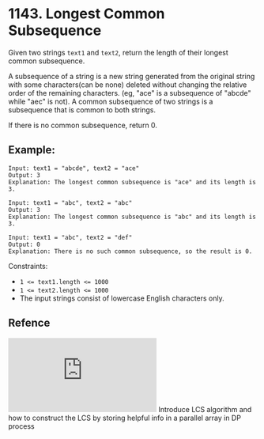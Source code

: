 # 1143. Longest Common Subsequence

Given two strings `text1` and `text2`, return the length of their longest common subsequence.

A subsequence of a string is a new string generated from the original string with some characters(can be none) deleted without changing the relative order of the remaining characters. (eg, "ace" is a subsequence of "abcde" while "aec" is not). A common subsequence of two strings is a subsequence that is common to both strings.

If there is no common subsequence, return 0.

## Example:
```
Input: text1 = "abcde", text2 = "ace" 
Output: 3  
Explanation: The longest common subsequence is "ace" and its length is 3.

Input: text1 = "abc", text2 = "abc"
Output: 3
Explanation: The longest common subsequence is "abc" and its length is 3.

Input: text1 = "abc", text2 = "def"
Output: 0
Explanation: There is no such common subsequence, so the result is 0.
```

Constraints:

* `1 <= text1.length <= 1000`
* `1 <= text2.length <= 1000`
* The input strings consist of lowercase English characters only.

## Refence
![Longest Common Subsequence](https://www.cs.umd.edu/users/meesh/cmsc351/mount/lectures/lect25-longest-common-subseq.pdf)
Introduce LCS algorithm and how to construct the LCS by storing helpful info in a parallel array in DP process
